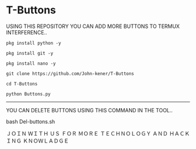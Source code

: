 # T-Buttons

USING THIS REPOSITORY YOU CAN ADD MORE BUTTONS TO TERMUX INTERFERENCE..

`pkg install python -y`

`pkg install git -y`

`pkg install nano -y`

`git clone https://github.com/John-kener/T-Buttons`

`cd T-Buttons`

`python Buttons.py`


*******************************************************************************************************

YOU CAN DELETE BUTTONS USING THIS COMMAND IN THE TOOL..

bash Del-buttons.sh




ＪＯＩＮ ＷＩＴＨ ＵＳ ＦＯＲ ＭＯＲＥ ＴＥＣＨＮＯＬＯＧＹ ＡＮＤ ＨＡＣＫＩＮＧ ＫＮＯＷＬＡＤＧＥ
